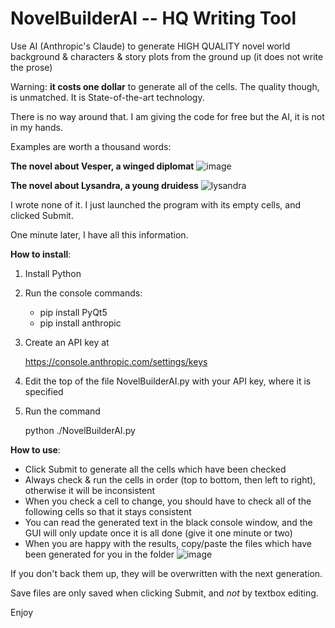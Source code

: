 # NovelBuilderAI -- HQ Writing Tool
Use AI (Anthropic's Claude) to generate HIGH QUALITY novel world background & characters & story plots from the ground up (it does not write the prose)

Warning: **it costs one dollar** to generate all of the cells. The quality though, is unmatched. It is State-of-the-art technology. 

There is no way around that. I am giving the code for free but the AI, it is not in my hands.

Examples are worth a thousand words:


**The novel about Vesper, a winged diplomat**
![image](https://github.com/Lywald/NovelBuilderAI/assets/56117568/127fc72e-261b-4d47-911a-77b30352155f)


**The novel about Lysandra, a young druidess**
![lysandra](https://github.com/Lywald/NovelBuilderAI/assets/56117568/3274b92b-0036-4840-9149-db2d77fdf176)

I wrote none of it. I just launched the program with its empty cells, and clicked Submit. 

One minute later, I have all this information. 

**How to install**:
1) Install Python
   
2) Run the console commands:
   - pip install PyQt5
   - pip install anthropic
     
3) Create an API key at
   
   https://console.anthropic.com/settings/keys
   
5) Edit the top of the file NovelBuilderAI.py with your API key, where it is specified

6) Run the command
   
   python ./NovelBuilderAI.py


**How to use**:
- Click Submit to generate all the cells which have been checked
- Always check & run the cells in order (top to bottom, then left to right), otherwise it will be inconsistent
- When you check a cell to change, you should have to check all of the following cells so that it stays consistent
- You can read the generated text in the black console window, and the GUI will only update once it is all done (give it one minute or two)
- When you are happy with the results, copy/paste the files which have been generated for you in the folder
   ![image](https://github.com/Lywald/NovelBuilderAI/assets/56117568/e4e1b37f-8b72-4206-bc03-0970fc38427a)
  

If you don't back them up, they will be overwritten with the next generation.

Save files are only saved when clicking Submit, and *not* by textbox editing. 

Enjoy
